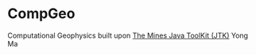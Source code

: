 # CompGeo
Computational Geophysics built upon [The Mines Java ToolKit (JTK)](https://github.com/MinesJTK/jtk)
Yong Ma
